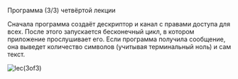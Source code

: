 Программа (3/3) четвёртой лекции

Сначала программа создаёт дескриптор и канал с правами доступа для всех. После этого запускается бесконечный цикл, в котором приложение прослушивает его. Если программа получила сообщение, она выведет количество символов (учитывая терминальный ноль) и сам текст.

![lec(3of3)](https://user-images.githubusercontent.com/75760796/169100391-8e98db39-6336-4e47-b9e4-70d83b096e85.jpg)
